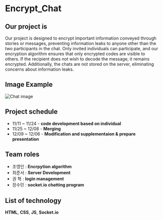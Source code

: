 # Encrypt_Chat

## Our project is

Our project is designed to encrypt important information conveyed through stories or messages, preventing information leaks to anyone other than the two participants in the chat. Only invited individuals can participate, and our encryption algorithm ensures that only encrypted codes are visible to others. If the recipient does not wish to decode the message, it remains encrypted. Additionally, the chats are not stored on the server, eliminating concerns about information leaks.

## Image Example
![Chat image](![chat](https://github.com/user-attachments/assets/bd8a3cc8-af49-48db-b43e-47431a608777))

## Project schedule
* 11/11 ~ 11/24 - **code development based on individual**
* 11/25 ~ 12/08 - **Merging**
* 12/09 ~ 12/06 - **Modification and supplementaion & prepare presentation**

## Team roles
* 조영인 : **Encrpytion algorithm**
* 최준서 : **Server Development**
* 권  혁 : **login management**
* 장수민 : **socket.io chatting program**

## List of technology
**HTML**, **CSS**, **JS**, **Socket.io**
